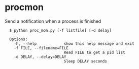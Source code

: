 # procmon
Send a notification when a process is finished

```
  $ python proc_mon.py [-f listfile] [-d delay]
```

```
  Options:
    -h, --help            show this help message and exit
    -f FILE, --filename=FILE
                          Read FILE to get a pid list
    -d DELAY, --delay=DELAY
                          Sleep DELAY seconds
```
